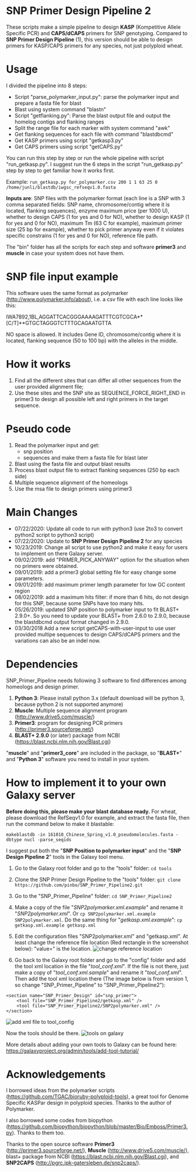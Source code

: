 # SNP Primer Design Pipeline 2
These scripts make a simple pipeline to design **KASP** (Kompetitive Allele Specific PCR) and **CAPS/dCAPS** primers for SNP genotyping. Compared to **SNP Primer Design Pipeline** (1), this version should be able to design primers for KASP/CAPS primers for any species, not just polyploid wheat.


# Usage

I divided the pipeline into 8 steps:
- Script "parse_polymarker_input.py": parse the polymarker input and prepare a fasta file for blast
- Blast using system command "blastn"
- Script "getflanking.py": Parse the blast output file and output the homelog contigs and flanking ranges
- Split the range file for each marker with system command "awk"
- Get flanking sequences for each file with command "blastdbcmd"
- Get KASP primers using script "getkasp3.py"
- Get CAPS primers using script "getCAPS.py"


You can run this step by step or run the whole pipeline with script "run_getkasp.py". I suggest run the 6 steps in the script "run_getkasp.py" step by step to get familiar how it works first.

Example: `run_getkasp.py for_polymarker.csv 200 1 1 63 25 0 /home/junli/blastdb/iwgsc_refseqv1.0.fasta`

**Inputs are**: SNP files with the polymarker format (each line is a SNP with 3 comma separated fields: SNP name, chromosome/contig where it is located, flanking sequences), enzyme maximum price (per 1000 U), whether to design CAPS (1 for yes and 0 for NO), whether to design KASP (1 for yes and 0 for NO),  maximum Tm (63 C for example), maximum primer size (25 bp for example), whether to pick primer anyway even if it violates specific constrains (1 for yes and 0 for NO), reference file path.

The "bin" folder has all the scripts for each step and software **primer3** and **muscle** in case your system does not have them.

# SNP file input example

This software uses the same format as polymarker (http://www.polymarker.info/about), i.e. a csv file with each line looks like this:

IWA7892,1BL,AGGATTCACGGGAAAAGATTTCGTCGCA**[C/T]**GTGCTAGGGTCTTTGCAGAATGTTA

NO space is allowed. It includes Gene ID, chromosome/contig where it is located, flanking sequence (50 to 100 bp) with the alleles in the middle.

# How it works
1. Find all the different sites that can differ all other sequences from the user provided alignment file;
2. Use these sites and the SNP site as SEQUENCE_FORCE_RIGHT_END in primer3 to design all possible left and right primers in the target sequence.

# Pseudo code
1. Read the polymarker input and get:
	- snp position
	- sequences and make them a fasta file for blast later
2. Blast using the fasta file and output blast results
3. Process blast output file to extract flanking sequences (250 bp each side)
4. Multiple sequence alignment of the homeologs
5. Use the msa file to design primers using primer3

# Main Changes
- 07/22/2020: Update all code to run with python3 (use 2to3 to convert python2 script to python3 script)
- 07/22/2020: Update to **SNP Primer Design Pipeline 2** for any species
- 10/23/2019: Change all script to use python2 and make it easy for users to implement on there Galaxy server.
- 09/02/2019: add "PRIMER\_PICK\_ANYWAY" option for the situation when no primers were obtained.
- 09/01/2019: add a primer3 global setting file for easy change some parameters.
- 09/01/2019: add maximum primer length parameter for low GC content region
- 08/02/2019: add a maximum hits filter: if more than 6 hits, do not design for this SNP, because some SNPs have too many hits.
- 05/26/2019: updated SNP position to polymarker input to fit BLAST+ 2.9.0+. So you need to update your BLAST+ from 2.6.0 to 2.9.0, because the blastdbcmd output format changed in 2.9.0.
- 03/30/2018 Add a new script getCAPS-with-user-input to use user provided multipe sequences to design CAPS/dCAPS primers and the variations can also be an indel now.

# Dependencies

SNP_Primer_Pipeline needs following 3 software to find differences among homeologs and design primer.
1. **Python 3**: Please install python 3.x (default download will be python 3, because python 2 is not supported anymore)
2. **Muscle**: Multiple sequence alignment program (http://www.drive5.com/muscle/)
3. **Primer3**: program for designing PCR primers (http://primer3.sourceforge.net/)
4. **BLAST+ 2.9.0** (or later) package from NCBI (https://blast.ncbi.nlm.nih.gov/Blast.cgi)

"**muscle**" and "**primer3_core**" are included in the package, so "**BLAST+**" and "**Python 3**" software you need to install in your system.

# How to implement it to your own Galaxy server

**Before doing this, please make your blast database ready.** For wheat, please download the RefSeqv1.0 for example, and extract the fasta file, then run the command below to make it blastable:

`makeblastdb -in 161010_Chinese_Spring_v1.0_pseudomolecules.fasta -dbtype nucl -parse_seqids`

I suggest put both the "**SNP Position to polymarker input**" and the "**SNP Design Pipeline 2**" tools in the Galaxy tool menu.

1. Go to the Galaxy root folder and go to the "tools" folder: `cd tools`

1. Clone the SNP Primer Design Pipeline to the "tools" folder: `git clone https://github.com/pinbo/SNP_Primer_Pipeline2.git`

1. Go to the "SNP\_Primer\_Pipeline" folder: `cd SNP_Primer_Pipeline2`

1. Make a copy of the file "*SNP2polymarker.xml.example*" and rename it "*SNP2polymarker.xml*". Or `cp SNP2polymarker.xml.example SNP2polymarker.xml`. Do the same thing for "*getkasp.xml.example*": `cp getkasp.xml.example getkasp.xml`

1. Edit the configuration files "SNP2polymarker.xml" and "getkasp.xml". At least change the reference file location (Red rectangle in the screenshot below): "value=" is the location.
![change reference location](./files/change-references.png)

1. Go back to the Galaxy root folder and go to the "config" folder and add the tool xml location in the file "*tool\_conf.xml*". If the file is not there, just make a copy of "*tool\_conf.xml.sample*" and rename it "*tool\_conf.xml*". Then add the tool xml location there (The image below is from version 1, so change "SNP_Primer_Pipeline" to "SNP_Primer_Pipeline2"):
```{xml}
<section name="SNP_Primer_Design" id="snp_primer">
    <tool file="SNP_Primer_Pipeline2/getkasp.xml" />
    <tool file="SNP_Primer_Pipeline2/SNP2polymarker.xml" />
</section>
```
![add xml file to tool_config](./files/add-xml.png)

Now the tools should be there. 
![tools on galaxy](./files/tools-on-galaxy.png)

More details about adding your own tools to Galaxy can be found here: https://galaxyproject.org/admin/tools/add-tool-tutorial/

# Acknowledgements
I borrowed ideas from the polymarker scripts (https://github.com/TGAC/bioruby-polyploid-tools), a great tool for Genome Specific KASPar design in polyploid species. Thanks to the author of Polymarker.

I also borrowed some codes from biopython (https://github.com/biopython/biopython/blob/master/Bio/Emboss/Primer3.py). Thanks to them too.

Thanks to the open source software **Primer3** (http://primer3.sourceforge.net/), **Muscle** (http://www.drive5.com/muscle/),  blast+ package from NCBI (https://blast.ncbi.nlm.nih.gov/Blast.cgi), and **SNP2CAPS** (http://pgrc.ipk-gatersleben.de/snp2caps/).
